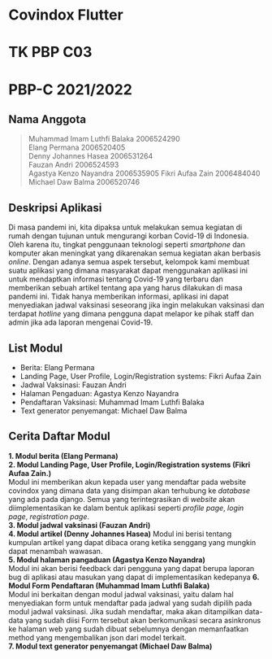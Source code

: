 # Covindox Flutter
# TK PBP C03

# PBP-C 2021/2022

## Nama Anggota
> Muhammad Imam Luthfi Balaka 2006524290  
> Elang Permana 2006520405  
> Denny Johannes Hasea 2006531264  
> Fauzan Andri 2006524593  
> Agastya Kenzo Nayandra 2006535905
> Fikri Aufaa Zain 2006484040  
> Michael Daw Balma 2006520746  

## Deskripsi Aplikasi  
Di masa pandemi ini, kita dipaksa untuk melakukan semua kegiatan di rumah dengan tujunan untuk mengurangi korban Covid-19 di Indonesia. Oleh karena itu, tingkat penggunaan teknologi seperti _smartphone_ dan komputer akan meningkat yang dikarenakan semua kegiatan akan berbasis _online_. Dengan adanya semua aspek tersebut, kelompok kami membuat suatu aplikasi yang dimana masyarakat dapat menggunakan aplikasi ini untuk mendaptkan informasi tentang Covid-19 yang terbaru dan memberikan sebuah artikel tentang apa yang harus dilakukan di masa pandemi ini. Tidak hanya memberikan informasi, aplikasi ini dapat menyediakan jadwal vaksinasi seseorang jika ingin melakukan vaksinasi dan terdapat _hotline_ yang dimana pengguna dapat melapor ke pihak staff dan admin jika ada laporan mengenai Covid-19.


## List Modul  
- Berita: Elang Permana  
- Landing Page, User Profile, Login/Registration systems: Fikri Aufaa Zain  
- Jadwal Vaksinasi: Fauzan Andri  
- Halaman Pengaduan: Agastya Kenzo Nayandra  
- Pendaftaran Vaksinasi: Muhammad Imam Luthfi Balaka  
- Text generator penyemangat: Michael Daw Balma  


## Cerita Daftar Modul  
**1. Modul berita (Elang Permana)**  
**2. Modul Landing Page, User Profile, Login/Registration systems (Fikri Aufaa Zain.)**  
Modul ini memberikan akun kepada user yang mendaftar pada website covindox yang dimana data yang disimpan akan terhubung ke *database* yang ada pada django. Semua yang terintegrasikan di *website* akan diimplementasikan ke dalam bentuk aplikasi seperti *profile page*, *login page*, *registration page*.  
**3. Modul jadwal vaksinasi (Fauzan Andri)**  
**4. Modul artikel (Denny Johannes Hasea)**
Modul ini berisi tentang kumpulan artikel yang dapat dibaca orang ketika senggang yang mungkin dapat menambah wawasan.  
**5. Modul halaman pangaduan (Agastya Kenzo Nayandra)**  
Modul ini akan berisi feedback dari pengguna yang dapat berupa laporan bug di aplikasi atau masukan yang dapat di implementasikan kedepanya
**6. Modul Form Pendaftaran (Muhammad Imam Luthfi Balaka)**  
Modul ini berkaitan dengan modul jadwal vaksinasi, yaitu dalam hal menyediakan form untuk mendaftar pada jadwal yang sudah dipilih pada modul jadwal vaksinasi. Jika sudah mendaftar, maka akan ditampilkan data-data yang sudah diisi Form tersebut akan berkomunikasi secara asinkronus ke halaman web yang sudah dibuat sebelumnya dengan memanfaatkan method yang mengembalikan json dari model terkait.  
**7. Modul text generator penyemangat (Michael Daw Balma)**  



